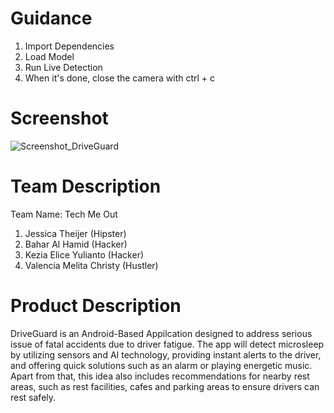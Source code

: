 # Guidance
1. Import Dependencies
2. Load Model
3. Run Live Detection
4. When it's done, close the camera with ctrl + c

# Screenshot
![Screenshot_DriveGuard](https://github.com/Bahar812/DriveGuard/assets/127367044/a5420371-fb39-49d5-a93f-78ae14b85674)

# Team Description
Team Name: Tech Me Out
1. Jessica Theijer (Hipster)
2. Bahar Al Hamid (Hacker)
3. Kezia Elice Yulianto (Hacker)
4. Valencia Melita Christy (Hustler)

# Product Description
DriveGuard is an Android-Based Appilcation designed to address serious issue of fatal accidents due to driver fatigue. The app will detect microsleep by utilizing sensors and AI technology, providing instant alerts to the driver, and offering quick solutions such as an alarm or playing energetic music. Apart from that, this idea also includes recommendations for nearby rest areas, such as rest facilities, cafes and parking areas to ensure drivers can rest safely. 
